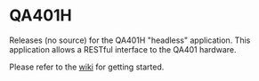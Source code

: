 # QA401H
Releases (no source) for the QA401H "headless" application. This application allows a RESTful interface to the QA401 hardware. 

Please refer to the [wiki](https://github.com/QuantAsylum/QA401H/wiki) for getting started.   


